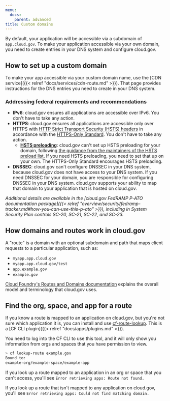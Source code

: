 ```yaml
---
menu:
  docs:
    parent: advanced
title: Custom domains
---
```

By default, your application will be accessible via a subdomain of `app.cloud.gov`. To make your application accessible via your own domain, you need to create entries in your DNS system and configure cloud.gov.

## How to set up a custom domain
To make your app accessible via your custom domain name, use the [CDN service]({{< relref "docs/services/cdn-route.md" >}}). That page provides instructions for the DNS entries you need to create in your DNS system.

### Addressing federal requirements and recommendations
* **IPv6**: cloud.gov ensures all applications are accessible over IPv6. You don't have to take any action.
* **HTTPS**: cloud.gov ensures all applications are accessible only over HTTPS with [HTTP Strict Transport Security (HSTS) headers](https://https.cio.gov/hsts/) in accordance with the [HTTPS-Only Standard](https://https.cio.gov/). You don't have to take any action.
  * [**HSTS preloading**](https://https.cio.gov/guide/#options-for-hsts-compliance): cloud.gov can't set up HSTS preloading for your domain, following [the guidance from the maintainers of the HSTS preload list](https://hstspreload.org/#opt-in). If you need HSTS preloading, you need to set that up on your own. The HTTPS-Only Standard encourages HSTS preloading.
* **DNSSEC**: cloud.gov can't configure DNSSEC in your DNS system, because cloud.gov does not have access to your DNS system. If you need DNSSEC for your domain, you are responsible for configuring DNSSEC in your DNS system. cloud.gov supports your ability to map that domain to your application that is hosted on cloud.gov.

*Additional details are available in the [cloud.gov FedRAMP P-ATO documentation package]({{< relref "overview/security/fedramp-tracker.md#how-you-can-use-this-p-ato" >}}), including in System Security Plan controls SC-20, SC-21, SC-22, and SC-23.*

## How domains and routes work in cloud.gov

A "route" is a domain with an optional subdomain and path that maps client requests to a particular application, such as:

* `myapp.app.cloud.gov`
* `myapp.app.cloud.gov/test`
* `app.example.gov`
* `example.gov`

[Cloud Foundry's Routes and Domains documentation](https://docs.cloudfoundry.org/devguide/deploy-apps/routes-domains.html) explains the overall model and terminology that cloud.gov uses.

## Find the org, space, and app for a route

If you know a route is mapped to an application on cloud.gov, but you're not sure which application it is, you can install and use [cf-route-lookup](https://github.com/18F/cf-route-lookup). This is a [CF CLI plugin]({{< relref "docs/apps/plugins.md" >}}).

You need to log into the CF CLI to use this tool, and it will only show you information from orgs and spaces that you have permission to view.

```sh
> cf lookup-route example.gov
Bound to:
example-org/example-space/example-app
```

If you look up a route mapped to an application in an org or space that you can't access, you'll see `Error retrieving apps: Route not found.`

If you look up a route that isn't mapped to any application on cloud.gov, you'll see `Error retrieving apps: Could not find matching domain.`